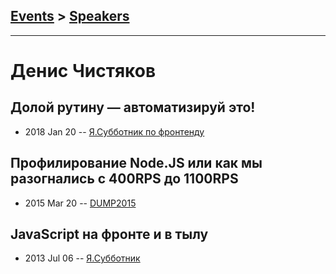## [Events](../README.md) > [Speakers](../speakers.md)
---

# Денис Чистяков

## Долой рутину — автоматизируй это!
- 2018 Jan 20 -- [Я.Субботник по фронтенду](https://events.yandex.ru/lib/talks/5479/)    
## Профилирование Node.JS или как мы разогнались с 400RPS до 1100RPS
- 2015 Mar 20 -- [DUMP2015](https://www.youtube.com/watch?v=HRO9Fe-rmAM)    
## JavaScript на фронте и в тылу
- 2013 Jul 06 -- [Я.Субботник](https://events.yandex.ru/lib/talks/970/)    
